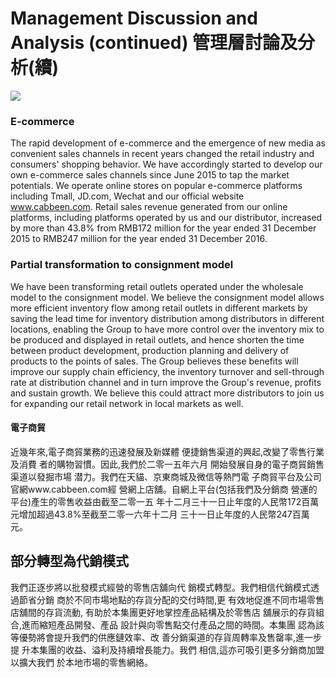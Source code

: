# Management Discussion and Analysis (continued) 管理層討論及分析(續)

![](_page_0_Figure_1.jpeg)

### E-commerce

The rapid development of e-commerce and the emergence of new media as convenient sales channels in recent years changed the retail industry and consumers' shopping behavior. We have accordingly started to develop our own e-commerce sales channels since June 2015 to tap the market potentials. We operate online stores on popular e-commerce platforms including Tmall, JD.com, Wechat and our official website www.cabbeen.com. Retail sales revenue generated from our online platforms, including platforms operated by us and our distributor, increased by more than 43.8% from RMB172 million for the year ended 31 December 2015 to RMB247 million for the year ended 31 December 2016.

### Partial transformation to consignment model

We have been transforming retail outlets operated under the wholesale model to the consignment model. We believe the consignment model allows more efficient inventory flow among retail outlets in different markets by saving the lead time for inventory distribution among distributors in different locations, enabling the Group to have more control over the inventory mix to be produced and displayed in retail outlets, and hence shorten the time between product development, production planning and delivery of products to the points of sales. The Group believes these benefits will improve our supply chain efficiency, the inventory turnover and sell-through rate at distribution channel and in turn improve the Group's revenue, profits and sustain growth. We believe this could attract more distributors to join us for expanding our retail network in local markets as well.

#### 電子商貿

近幾年來,電子商貿業務的迅速發展及新媒體 便捷銷售渠道的興起,改變了零售行業及消費 者的購物習慣。因此,我們於二零一五年六月 開始發展自身的電子商貿銷售渠道以發掘市場 潜力。我們在天貓、京東商城及微信等熱門電 子商貿平台及公司官網www.cabbeen.com經 營網上店舖。自網上平台(包括我們及分銷商 營運的平台)產生的零售收益由截至二零一五 年十二月三十一日止年度的人民幣172百萬 元增加超過43.8%至截至二零一六年十二月 三十一日止年度的人民幣247百萬元。

## 部分轉型為代銷模式

我們正逐步將以批發模式經營的零售店舖向代 銷模式轉型。我們相信代銷模式透過節省分銷 商於不同市場地點的存貨分配的交付時間,更 有效地促進不同市場零售店舖間的存貨流動, 有助於本集團更好地掌控產品結構及於零售店 舖展示的存貨組合,進而縮短產品開發、產品 設計與向零售點交付產品之間的時間。本集團 認為該等優勢將會提升我們的供應鏈效率、改 善分銷渠道的存貨周轉率及售罄率,進一步提 升本集團的收益、溢利及持續增長能力。我們 相信,這亦可吸引更多分銷商加盟以擴大我們 於本地市場的零售網絡。